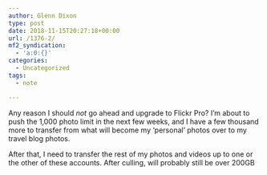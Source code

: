 ```yaml
---
author: Glenn Dixon
type: post
date: 2018-11-15T20:27:18+00:00
url: /1376-2/
mf2_syndication:
  - 'a:0:{}'
categories:
  - Uncategorized
tags:
  - note

---
```

Any reason I should _not_ go ahead and upgrade to Flickr Pro? I&#8217;m about to push the 1,000 photo limit in the next few weeks, and I have a few thousand more to transfer from what will become my &#8216;personal&#8217; photos over to my travel blog photos.

After that, I need to transfer the rest of my photos and videos up to one or the other of these accounts. After culling, will probably still be over 200GB